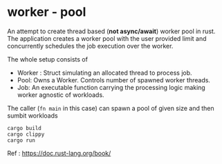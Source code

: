 # worker - pool

An attempt to create thread based (**not async/await**) worker pool in rust. The application creates a worker pool with the user provided limit and concurrently schedules the job execution over the worker.

The whole setup consists of
- Worker : Struct simulating an allocated thread to process job.
- Pool: Owns a Worker. Controls number of spawned worker threads.
- Job: An executable function carrying the processing logic making worker agnostic of workloads.

The caller (`fn main` in this case) can spawn a pool of given size and then sumbit workloads

```shell
cargo build
cargo clippy
cargo run
```
          
Ref : https://doc.rust-lang.org/book/      
